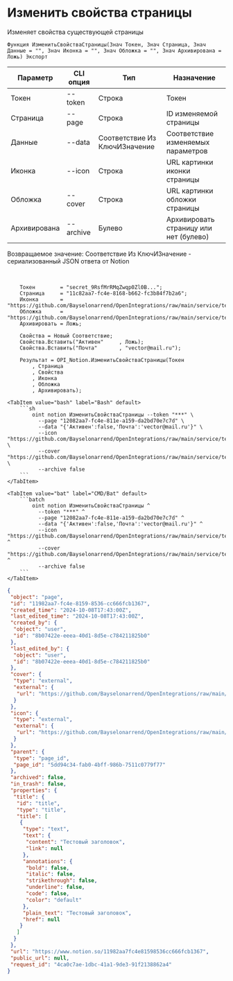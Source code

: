 ﻿---
sidebar_position: 4
---

# Изменить свойства страницы
 Изменяет свойства существующей страницы



`Функция ИзменитьСвойстваСтраницы(Знач Токен, Знач Страница, Знач Данные = "", Знач Иконка = "", Знач Обложка = "", Знач Архивирована = Ложь) Экспорт`

  | Параметр | CLI опция | Тип | Назначение |
  |-|-|-|-|
  | Токен | --token | Строка | Токен |
  | Страница | --page | Строка | ID изменяемой страницы |
  | Данные | --data | Соответствие Из КлючИЗначение | Соответствие изменяемых параметров |
  | Иконка | --icon | Строка | URL картинки иконки страницы |
  | Обложка | --cover | Строка | URL картинки обложки страницы |
  | Архивирована | --archive | Булево | Архивировать страницу или нет (булево) |

  
  Возвращаемое значение:   Соответствие Из КлючИЗначение - сериализованный JSON ответа от Notion

<br/>




```bsl title="Пример кода"
    Токен        = "secret_9RsfMrRMqZwqp0Zl0B...";
    Страница     = "11c82aa7-fc4e-8168-b662-fc3b84f7b2a6";
    Иконка       = "https://github.com/Bayselonarrend/OpenIntegrations/raw/main/service/test_data/picture.jpg";
    Обложка      = "https://github.com/Bayselonarrend/OpenIntegrations/raw/main/service/test_data/picture2.jpg";
    Архивировать = Ложь;

    Свойства = Новый Соответствие;
    Свойства.Вставить("Активен"     , Ложь);
    Свойства.Вставить("Почта"       , "vector@mail.ru");

    Результат = OPI_Notion.ИзменитьСвойстваСтраницы(Токен
        , Страница
        , Свойства
        , Иконка
        , Обложка
        , Архивировать);
```
    

 <Tabs>
  
    <TabItem value="bash" label="Bash" default>
        ```sh
            oint notion ИзменитьСвойстваСтраницы --token "***" \
              --page "12082aa7-fc4e-811e-a159-da2bd70e7c7d" \
              --data "{'Активен':false,'Почта':'vector@mail.ru'}" \
              --icon "https://github.com/Bayselonarrend/OpenIntegrations/raw/main/service/test_data/picture.jpg" \
              --cover "https://github.com/Bayselonarrend/OpenIntegrations/raw/main/service/test_data/picture2.jpg" \
              --archive false
        ```
    </TabItem>
  
    <TabItem value="bat" label="CMD/Bat" default>
        ```batch
            oint notion ИзменитьСвойстваСтраницы ^
              --token "***" ^
              --page "12082aa7-fc4e-811e-a159-da2bd70e7c7d" ^
              --data "{'Активен':false,'Почта':'vector@mail.ru'}" ^
              --icon "https://github.com/Bayselonarrend/OpenIntegrations/raw/main/service/test_data/picture.jpg" ^
              --cover "https://github.com/Bayselonarrend/OpenIntegrations/raw/main/service/test_data/picture2.jpg" ^
              --archive false
        ```
    </TabItem>
</Tabs>


```json title="Результат"
{
 "object": "page",
 "id": "11982aa7-fc4e-8159-8536-cc666fcb1367",
 "created_time": "2024-10-08T17:43:00Z",
 "last_edited_time": "2024-10-08T17:43:00Z",
 "created_by": {
  "object": "user",
  "id": "8b07422e-eeea-40d1-8d5e-c784211825b0"
 },
 "last_edited_by": {
  "object": "user",
  "id": "8b07422e-eeea-40d1-8d5e-c784211825b0"
 },
 "cover": {
  "type": "external",
  "external": {
   "url": "https://github.com/Bayselonarrend/OpenIntegrations/raw/main/service/test_data/picture2.jpg"
  }
 },
 "icon": {
  "type": "external",
  "external": {
   "url": "https://github.com/Bayselonarrend/OpenIntegrations/raw/main/service/test_data/picture.jpg"
  }
 },
 "parent": {
  "type": "page_id",
  "page_id": "5dd94c34-fab0-4bff-986b-7511c0779f77"
 },
 "archived": false,
 "in_trash": false,
 "properties": {
  "title": {
   "id": "title",
   "type": "title",
   "title": [
    {
     "type": "text",
     "text": {
      "content": "Тестовый заголовок",
      "link": null
     },
     "annotations": {
      "bold": false,
      "italic": false,
      "strikethrough": false,
      "underline": false,
      "code": false,
      "color": "default"
     },
     "plain_text": "Тестовый заголовок",
     "href": null
    }
   ]
  }
 },
 "url": "https://www.notion.so/11982aa7fc4e81598536cc666fcb1367",
 "public_url": null,
 "request_id": "4ca0c7ae-1dbc-41a1-9de3-91f2138862a4"
}
```
